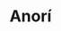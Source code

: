 ---
title: Anorí
menu:
  region:
    parent: bajo-cauca-y-nordeste-antioqueno
departamento: Antioquia
description: >-
  Es un municipio Colombiano, situado en la subregión Nordeste del departamento
  de Antioquia. Limita por el norte con los municipios de Tarazá, Cáceres y
  Zaragoza
grafica_ubicacion_geografica: /charts/municipios/anori/ubicacion_geografica.html
grafica_comunidades_focalizadas: /charts/municipios/anori/comunidades_focalizadas.html
grafica_poblacion_genero: /charts/municipios/anori/poblacion_genero.html
grafica_area_geografica_genero: /charts/municipios/anori/area_geografica_genero.html
grafica_pertenencia_etnica: /charts/municipios/anori/pertenencia_etnica.html
grafica_conflicto_identidad: /charts/municipios/anori/conflicto_identidad.html
grafica_violencia_sexual: /charts/municipios/anori/violencia_sexual.html
grafica_violencia_fisica: /charts/municipios/anori/violencia_fisica.html
grafica_violencia_psicologica: /charts/municipios/anori/violencia_psicologica.html
grafica_negligencia_abandono: /charts/municipios/anori/negligencia_abandono.html
ficha: /fichas/anori/ficha.pdf
centros_poblados_corregimientos:
  - Liberia
distribucion_poblacional_hombres: '6998'
distribucion_poblacional_mujeres: '7504'
poblacion_discapacidad: '1564'
comunidades_etnicas_zona:
  - ''
asentamientos_indigenas: ''
resguardos_indigenas: ''
consejos_comunitarios: '3'
total_poblacion_victima: '6008'
num_sujetos_reparacion_colectiva: '0'
num_planes_retorno_reubicacion_colectiva: '0'
territorio_entidades_snariv_sivjrnr:
  - Instituto Colombiano de Bienestar Familiar (ICBF) (SNARIV)
  - Servicio Nacional de Aprendizaje (SENA) (SNARIV)
  - >-
    Unidad para la Atención y Reparación Integral a las víctimas (UARIV)
    (SNARIV)
  - Gobernación de Antioquia (SNARIV)
  - Policía Nacional (SNARIV)
  - Personería (SNARIV)
  - Agencia Nacional de tierras (ANT) (SNARIV)
  - Defensoría del Pueblo (SNARIV)
  - Ejército Nacional (SNARIV)
  - Agencia de Renovación del Territorio (ART) (SNARIV)
  - Descontamina Colombia (SNARIV)
  - Alcaldía municipal (SNARIV)
  - >-
    "Comisión para el Esclarecimiento de la Verdad, la Convivencia y la No
    Repeteción (CEV) (SIVJRNR)"
  - Jurisdicción Especial para la Paz (JEP) (SIVJRNR)
  - Unidad de Búsqueda de Personas dadas por Desaparecidas (UBPD) (SIVJRNR)
priorizacion_convivencia_social_salud_mental: >-
  Embarazo en Adolescentes (10-19 años),Índice de cáncer de mama y de
  útero,Mortalidad materna y perinatal
region: Bajo Cauca y Nordeste Antioqueño
priorizacion_sexualidad_derechos_sexuales_reproductivos: >-
  Falta de recursos para atención de personas con discapacidad,Atención a grupos
  vulnerables,Atención primaria en salud
priorizacion_gestion_diferencial_poblaciones_vulnerables: >-
  Fortalecimiento a la Salud pública,"Acceso, oportunidad y calidad en la
  prestación de servicios de salud",Acceso a la descentralización de los
  recursos de la salud
priorizacion_fortalecimiento_autoridad_sanitaria: >-
  Fortalecimiento a la Salud pública,"Acceso, oportunidad y calidad en la
  prestación de servicios de salud",Acceso a la descentralización de los
  recursos de la salud
eventos_salud_publica_predominantes:
  - Malaria
  - Leishmaniasis Cutánea
  - Vigilancia en salud pública de la violencia de género e intrafamiliar
  - Intento de suicidio
  - Intoxicaciones
  - Morbilidad materna extrema
  - Mortalidad perinatal y neonatal tardía
  - Infección respiratoria aguda grave inusitada
  - VIH/Sida/Mortalidad Por Sida
  - Tuberculosis
rips_salud_mental_poblacion_general:
  - Trastorno de ansiedad
  - Trastorno mixto de ansiedad y depresión
  - Trastorno afectivo bipolar
  - Episodios depresivos
servicios_telemedicina_mpio_depto:
  - No hay habilitados servicios aún
total_pobreza_multidimensional: 53.0%
pobreza_multidimensional_urbano: 39.0%
pobreza_multidimensional_centro_poblado_rural_disperso: 66.0%
ppales_actividades_economicas:
  - Minería
  - Ganadería
  - Agricultura
observaciones_ppales_actividades_economicas: >-
  Pecuario: Ganadería extensiva de doble propósito: ganado de ceba y leche con
  producción de quesos y feria ganadera.

  Agrícola: Café, cacao, panela, yuca, maíz, frijol

  Reserva Pro Aves Arrierito Antioqueño - senderos de observación de flora y
  fauna.

  Pequeña minería artesanal - Barequeo
ppal_vocacion_mpio:
  - Bosque o Áreas de protección y conservación
  - Agricultura
  - Pastos
observaciones_ppal_vocacion_mpio: ''
trabajo_informal: 89.0%
ppal_uso_suelo:
  - Minería
  - Agricultura
  - Ganadería
observaciones_ppal_uso_suelo: ''
espacios_socio_comunitarios:
  - Casa de la cultura Pedro Nel Ospina
  - ' BIBLIOTECA PÚBLICA LEÓN ZAFIR'
  - ' Polideportivo La Loma'
  - ' Cancha “HECTOR EMILIO PIEDRAHÍTA CORREA” – B. Los Ángeles'
  - ' Parque Educativo Pedro Nel Gómez'
  - ' Ludoteca Municipal'
  - ' Coliseo Municipal Rodrigo Cárdenas'
  - ' Casa de la Justicia de Anorí'
medios_comunicacion:
  - Anorí Stereo
  - ' Aspanor TV'
  - ' Tele Antioquia'
iniciativas_org_sociedad_civil: '23'
programas_usaid:
  - Justicia para una Paz Sostenible
  - ' Colombia Transforma'
  - ' Programa de Derechos Humanos'
  - ' Mujeres de Oro'
  - ' Oro Legal'
  - ' Iniciativa de Finanzas Rurales'
  - ' Programa de Alianzas Comerciales'
  - ' Fortalecimiento Institucional a Víctimas'
comunidad_focalizada: El Banco
comunidad_focalizada_url: /comunidad-focaliza/vereda-el-banco

---